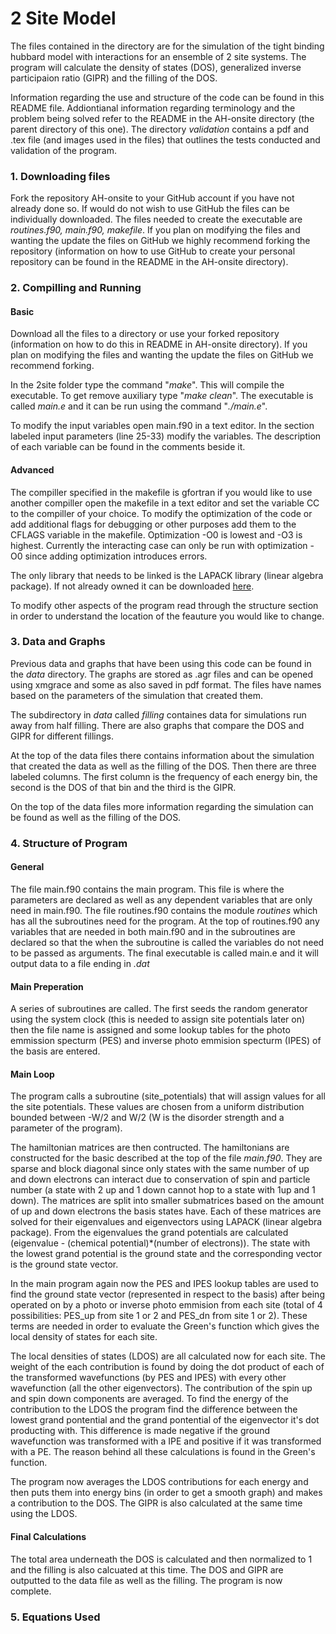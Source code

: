 <html>
<h1>2 Site Model</h1>
<p> The files contained in the directory are for the simulation of the tight binding hubbard model with interactions for an ensemble of 2 site systems. The program will calculate the density of states (DOS), generalized inverse participaion ratio (GIPR) and the filling of the DOS.</p> 
<p>Information regarding the use and structure of the code can be found in this README file. Addiontianal information regarding terminology and the problem being solved refer to the README in the AH-onsite directory (the parent directory of this one). The directory <em>validation</em> contains a pdf and .tex file (and images used in the files) that outlines the tests conducted and validation of the program.</p>
<h3>1. Downloading files</h3>
<p>Fork the repository AH-onsite to your GitHub account if you have not already done so. If would do not wish to use GitHub the files can be individually downloaded. The files needed to create the executable are <em>routines.f90, main.f90, makefile</em>. If you plan on modifying the files and wanting the update the files on GitHub we highly recommend forking the repository (information on how to use GitHub to create your personal repository can be found in the README in the AH-onsite directory). </p>
<h3>2. Compilling and Running</h3>
<h4>Basic</h4>
<p>Download all the files to a directory or use your forked repository (information on how to do this in README in AH-onsite directory). If you plan on modifying the files and wanting the update the files on GitHub we recommend forking. </p>
<p>In the 2site folder type the command "<em>make</em>". This will compile the executable. To get remove auxiliary type "<em>make clean</em>". The executable is called <em>main.e</em> and it can be run using the command "<em>./main.e</em>". </p>
<p>To modify the input variables open main.f90 in a text editor. In the section labeled input parameters (line 25-33) modify the variables. The description of each variable can be found in the comments beside it.
<h4>Advanced</h4>
<p>The compiller specified in the makefile is gfortran if you would like to use another compiller open the makefile in a text editor and set the variable CC to the compiller of your choice. To modify the optimization of the code or add additional flags for debugging or other purposes add them to the CFLAGS variable in the makefile. Optimization -O0 is lowest and -O3 is highest. Currently the interacting case can only be run with optimization -O0 since adding optimization introduces errors.</p>
<p>The only library that needs to be linked is the LAPACK library (linear algebra package). If not already owned it can be downloaded <a href="http://www.netlib.org/lapack/#_lapack_version_3_5_0" target="_blank">here</a>.</p>
<p> To modify other aspects of the program read through the structure section in order to understand the location of the feauture you would like to change. </p>
<h3>3. Data and Graphs</h3>
Previous data and graphs that have been using this code can be found in the <em>data</em> directory. The graphs are stored as .agr files and can be opened using xmgrace and some as also saved in pdf format. The files have names based on the parameters of the simulation that created them. </p> 
<p>The subdirectory in <em>data</em> called <em>filling</em> containes data for simulations run away from half filling. There are also graphs that compare the DOS and GIPR for different fillings.</p>
<p>At the top of the data files there contains information about the simulation that created the data as well as the filling of the DOS. Then there are three labeled columns. The first column is the frequency of each energy bin, the second is the DOS of that bin and the third is the GIPR.</p>
<p>On the top of the data files more information regarding the simulation can be found as well as the filling of the DOS.</p>
<h3>4. Structure of Program</h3>
<h4>General</h4>
The file main.f90 contains the main program. This file is where the parameters are declared as well as any dependent variables that are only need in main.f90. The file routines.f90 contains the module <em>routines</em> which has all the subroutines need for the program. At the top of routines.f90 any variables that are needed in both main.f90 and in the subroutines are declared so that the when the subroutine is called the variables do not need to be passed as arguments. The final executable is called main.e and it will output data to a file ending in <em>.dat</em></p>
<h4>Main Preperation</h4>
<p>A series of subroutines are called. The first seeds the random generator using the system clock (this is needed to assign site potentials later on) then the file name is assigned and some lookup tables for the photo emmission specturm (PES) and inverse photo emmision specturm (IPES) of the basis are entered.</p>
<h4>Main Loop</h4>
<p>The program calls a subroutine (site_potentials) that will assign values for all the site potentials. These values are chosen from a uniform distribution bounded between -W/2 and W/2 (W is the disorder strength and a parameter of the program). </p>
<p>The hamiltonian matrices are then contructed. The hamiltonians are constructed for the basic described at the top of the file <em>main.f90</em>. They are sparse and block diagonal since only states with the same number of up and down electrons can interact due to conservation of spin and particle number (a state with 2 up and 1 down cannot hop to a state with 1up and 1 down). The matrices are split into smaller submatrices based on the amount of up and down electrons the basis states have. Each of these matrices are solved for their eigenvalues and eigenvectors using LAPACK (linear algebra package). From the eigenvalues the grand potentials are calculated (eigenvalue - (chemical potential)*(number of electrons)). The state with the lowest grand potential is the ground state and the corresponding vector is the ground state vector. </p>
<p> In the main program again now the PES and IPES lookup tables are used to find the ground state vector (represented in respect to the basis) after being operated on by a photo or inverse photo emmision from each site (total of 4 possibilities: PES_up from site 1 or 2 and PES_dn from site 1 or 2). These terms are needed in order to evaluate the Green's function which gives the local density of states for each site.</p>
<p>The local densities of states (LDOS) are all calculated now for each site. The weight of the each contribution is found by doing the dot product of each of the transformed wavefunctions (by PES and IPES) with every other wavefunction (all the other eigenvectors). The contribution of the spin up and spin down components are averaged. To find the energy of the contribution to the LDOS the program find the difference between the lowest grand pontential and the grand pontential of the eigenvector it's dot producting with. This difference is made negative if the ground wavefunction was transformed with a IPE and positive if it was transformed with a PE. The reason behind all these calculations is found in the Green's function.</p>
<p> The program now averages the LDOS contributions for each energy and then puts them into energy bins (in order to get a smooth graph) and makes a contribution to the DOS. The GIPR is also calculated at the same time using the LDOS.</p>
<h4>Final Calculations</h4>
<p>The total area underneath the DOS is calculated and then normalized to 1 and the filling is also calcuated at this time. The DOS and GIPR are outputted to the data file as well as the filling. The program is now complete.</p>
<h3>5. Equations Used</h3>
</html>
